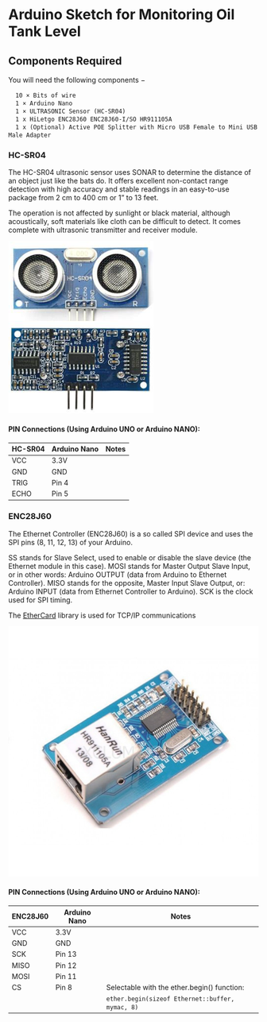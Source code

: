 # Arduino Sketch for Monitoring Oil Tank Level

## Components Required
  
  You will need the following components −
  
      10 × Bits of wire
      1 × Arduino Nano
      1 × ULTRASONIC Sensor (HC-SR04)
      1 x HiLetgo ENC28J60 ENC28J60-I/SO HR911105A
      1 x (Optional) Active POE Splitter with Micro USB Female to Mini USB Male Adapter

### HC-SR04

The HC-SR04 ultrasonic sensor uses SONAR to determine the distance of an object just like the bats do. It offers excellent non-contact range detection with high accuracy and stable readings in an easy-to-use package from 2 cm to 400 cm or 1” to 13 feet.

The operation is not affected by sunlight or black material, although acoustically, soft materials like cloth can be difficult to detect. It comes complete with ultrasonic transmitter and receiver module.

![Picture of HC-SR04](https://github.com/stevenleadbeater/oil-level-monitor/raw/master/oil-level-sender/ultrasonic_sensor.jpg.png)

#### PIN Connections (Using Arduino UNO or Arduino NANO):

| HC-SR04  | Arduino Nano | Notes                                             |
|----------|--------------|---------------------------------------------------|
| VCC      | 3.3V         |                                                   |
| GND      | GND          |                                                   |
| TRIG     | Pin 4        |                                                   |
| ECHO     | Pin 5        |                                                   |

### ENC28J60

The Ethernet Controller (ENC28J60) is a so called SPI device and uses the SPI pins (8, 11, 12, 13) of your Arduino.

SS stands for Slave Select, used to enable or disable the slave device (the Ethernet module in this case).
MOSI stands for Master Output Slave Input, or in other words: Arduino OUTPUT (data from Arduino to Ethernet Controller).
MISO stands for the opposite, Master Input Slave Output, or: Arduino INPUT (data from Ethernet Controller to Arduino).
SCK is the clock used for SPI timing.

The [EtherCard](https://github.com/njh/ethercard) library is used for TCP/IP communications

![Picture of ENC28J60](https://github.com/stevenleadbeater/oil-level-monitor/raw/master/oil-level-sender/ENC28J60.jpeg)

#### PIN Connections (Using Arduino UNO or Arduino NANO):

| ENC28J60 | Arduino Nano | Notes                                             |
|----------|--------------|---------------------------------------------------|
| VCC      | 3.3V         |                                                   |
| GND      | GND          |                                                   |
| SCK      | Pin 13       |                                                   |
| MISO     | Pin 12       |                                                   |
| MOSI     | Pin 11       |                                                   |
| CS       | Pin 8        |Selectable with the ether.begin() function:        |
|          |              |`ether.begin(sizeof Ethernet::buffer, mymac, 8)`   |